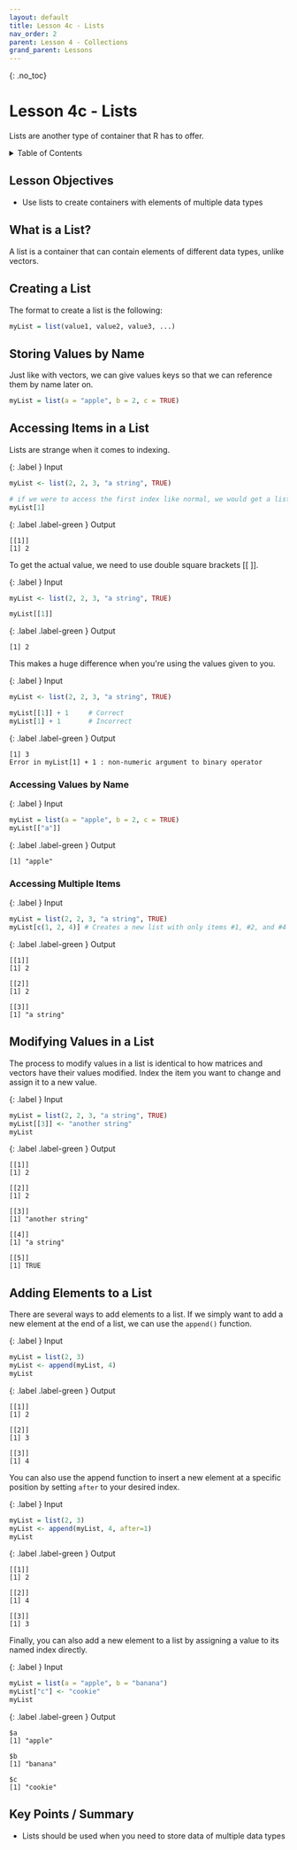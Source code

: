 ```yaml
---
layout: default
title: Lesson 4c - Lists
nav_order: 2
parent: Lesson 4 - Collections
grand_parent: Lessons
---
```


{: .no_toc}  
# Lesson 4c - Lists

Lists are another type of container that R has to offer.

<details markdown="block">
  <summary>
    Table of Contents
  </summary>
  {: .text-delta }
- TOC
{:toc}
</details>

## Lesson Objectives
- Use lists to create containers with elements of multiple data types

<!-- ## Lesson Video
The following video demonstrates each of the steps outlined below in text.

<iframe height="416" width="100%" allowfullscreen frameborder=0 src="https://echo360.ca/media/a65689c0-c35c-4f33-9c12-f0ac97883f54/public?autoplay=false&automute=false"></iframe>
[View original here.](https://echo360.ca/media/a65689c0-c35c-4f33-9c12-f0ac97883f54/public?autoplay=false&automute=false) -->

## What is a List?

A list is a container that can contain elements of different data types, unlike vectors.

## Creating a List

The format to create a list is the following:

```r
myList = list(value1, value2, value3, ...)
```

## Storing Values by Name

Just like with vectors, we can give values keys so that we can reference them by name later on.

```r
myList = list(a = "apple", b = 2, c = TRUE)
```

## Accessing Items in a List

Lists are strange when it comes to indexing.

<div class="code-example" markdown="1">

{: .label }
Input
```r
myList <- list(2, 2, 3, "a string", TRUE)

# if we were to access the first index like normal, we would get a list of 1 element
myList[1]
```

{: .label .label-green }
Output
```
[[1]]
[1] 2
```
</div>

To get the actual value, we need to use double square brackets [[ ]].

<div class="code-example" markdown="1">

{: .label }
Input
```r
myList <- list(2, 2, 3, "a string", TRUE)

myList[[1]]
```

{: .label .label-green }
Output
```
[1] 2
```
</div>

This makes a huge difference when you're using the values given to you.

<div class="code-example" markdown="1">

{: .label }
Input
```r
myList <- list(2, 2, 3, "a string", TRUE)

myList[[1]] + 1     # Correct
myList[1] + 1       # Incorrect
```

{: .label .label-green }
Output
```
[1] 3
Error in myList[1] + 1 : non-numeric argument to binary operator
```
</div>

### Accessing Values by Name

<div class="code-example" markdown="1">

{: .label }
Input
```r
myList = list(a = "apple", b = 2, c = TRUE)
myList[["a"]]
```

{: .label .label-green }
Output
```
[1] "apple"
```
</div>

### Accessing Multiple Items

<div class="code-example" markdown="1">

{: .label }
Input
```r
myList = list(2, 2, 3, "a string", TRUE)
myList[c(1, 2, 4)] # Creates a new list with only items #1, #2, and #4
```

{: .label .label-green }
Output
```
[[1]]
[1] 2

[[2]]
[1] 2

[[3]]
[1] "a string"
```
</div>

## Modifying Values in a List

The process to modify values in a list is identical to how matrices and vectors have their values modified. Index the item you want to change and assign it to a new value.

<div class="code-example" markdown="1">

{: .label }
Input
```r
myList = list(2, 2, 3, "a string", TRUE)
myList[[3]] <- "another string"
myList
```

{: .label .label-green }
Output
```
[[1]]
[1] 2

[[2]]
[1] 2

[[3]]
[1] "another string"

[[4]]
[1] "a string"

[[5]]
[1] TRUE
```
</div>

## Adding Elements to a List

There are several ways to add elements to a list. If we simply want to add a new element at the end of a list, we can use the `append()` function.

<div class="code-example" markdown="1">

{: .label }
Input
```r
myList = list(2, 3)
myList <- append(myList, 4)
myList
```

{: .label .label-green }
Output
```
[[1]]
[1] 2

[[2]]
[1] 3

[[3]]
[1] 4
```
</div>

You can also use the append function to insert a new element at a specific position by setting `after` to your desired index.

<div class="code-example" markdown="1">

{: .label }
Input
```r
myList = list(2, 3)
myList <- append(myList, 4, after=1)
myList
```

{: .label .label-green }
Output
```
[[1]]
[1] 2

[[2]]
[1] 4

[[3]]
[1] 3
```
</div>

Finally, you can also add a new element to a list by assigning a value to its named index directly.

<div class="code-example" markdown="1">

{: .label }
Input
```r
myList = list(a = "apple", b = "banana")
myList["c"] <- "cookie"
myList
```

{: .label .label-green }
Output
```
$a
[1] "apple"

$b
[1] "banana"

$c
[1] "cookie"
```
</div>

## Key Points / Summary

- Lists should be used when you need to store data of multiple data types
